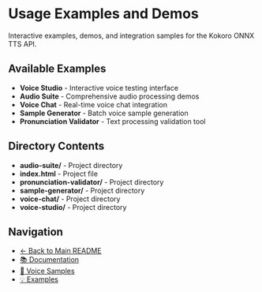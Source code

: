 # Usage Examples and Demos

Interactive examples, demos, and integration samples for the Kokoro ONNX TTS API.

## Available Examples

- **Voice Studio** - Interactive voice testing interface
- **Audio Suite** - Comprehensive audio processing demos
- **Voice Chat** - Real-time voice chat integration
- **Sample Generator** - Batch voice sample generation
- **Pronunciation Validator** - Text processing validation tool

## Directory Contents

- **audio-suite/** - Project directory
- **index.html** - Project file
- **pronunciation-validator/** - Project directory
- **sample-generator/** - Project directory
- **voice-chat/** - Project directory
- **voice-studio/** - Project directory

## Navigation

- [← Back to Main README](../README.md)
- [📚 Documentation](../docs/README.md)
- [🎵 Voice Samples](../static/samples/README.md)
- [💡 Examples](../stat../static/examples/README.md)
